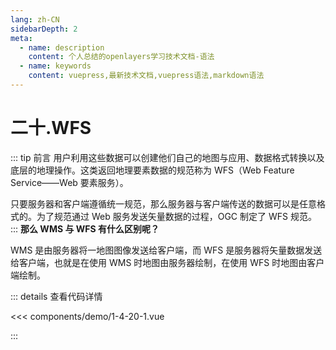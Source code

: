 ```yaml
---
lang: zh-CN
sidebarDepth: 2
meta:
  - name: description
    content: 个人总结的openlayers学习技术文档-语法
  - name: keywords
    content: vuepress,最新技术文档,vuepress语法,markdown语法
---
```


# 二十.WFS

::: tip 前言
用户利用这些数据可以创建他们自己的地图与应用、数据格式转换以及底层的地理操作。这类返回地理要素数据的规范称为 WFS（Web Feature Service——Web 要素服务）。

只要服务器和客户端遵循统一规范，那么服务器与客户端传送的数据可以是任意格式的。为了规范通过 Web 服务发送矢量数据的过程，OGC 制定了 WFS 规范。
:::
**那么 WMS 与 WFS 有什么区别呢？**

WMS 是由服务器将一地图图像发送给客户端，而 WFS 是服务器将矢量数据发送给客户端，也就是在使用 WMS 时地图由服务器绘制，在使用 WFS 时地图由客户端绘制。


  <Container url="https://zhoubichuan.com/resume/?type=openlayers&name=1-4-20-1.vue" />

::: details 查看代码详情

<<< components/demo/1-4-20-1.vue

:::

